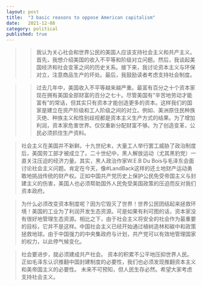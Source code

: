 ```yaml
---
layout: post
title:  "3 basic reasons to oppose American capitalism"
date:   2021-12-08
category: political
published: true
---
```

>>我认为关心社会和世界公民的美国人应该支持社会主义和共产主义。首先，我想介绍美国的收入不平等和阶级对立问题。然后，我谈起美国经济和社会变革之间的历史关系。接下来，我讨论资本主义与环保对立，注意商品生产的坏处。最后，我鼓励读者考虑支持社会制度。 

 

>>过去几年中，美国收入不平等越来越严重。最富有百分之十个资本家现在拥有美国全部财富的百分之七十。尽管美国有“辛苦地劳动才能富有”的常话，但其实只有资本才能创造更多的资本。这样我们的国家是建立在资产阶级和工人阶级之间的对立。例如、美洲原住民种族灭绝、种族主义和性别歧视都是资本主义生产方式的结果。为了增加利润，资本家危害世界。仅仅重新分配财富不够。为了创造变革，公民必须抓住生产资料。 

 

>社会主义在美国并不新鲜。十九世纪末，大量工人举行罢工威胁了政治制度后，美国劳工部才被成立了。二十世纪中，黑人解放运动（尤其黑豹党）一直关注压迫的经济力量。其实，黑人政治作家W.E.B Du Bois与毛泽东会面讨论社会主义问题。肯定在今天，像#LandBack这样的还土地财产运动勇敢地挑战传统的财产权。正如中国共产党历史上保护公民免受帝国主义与封建主义的伤害，美国人也必须帮助国外人民免受美国政策的压迫而反对我们资本政府。 

 

>为什么必须改变资本制度呢？因为它毁灭了世界！世界公民团结起来拯救环境！美国的工业为了利润开发生态资源。可是如果有利可图的话，资本家没有很好地管理生态资源。相比之下，由于社会主义将安全的社会作为最重要的目标，它并不是这样。中国社会主义已经开始通过植树造林和碳中和政策拯救地球。由于中国强力的中央集政府与计划，共产党可以有效地管理国家的权力，以此停气候变化。 

 

>社会要进步，就必须建成共产社会。 资本的积累不公平地压抑世界人民。 正如毛泽东认识推翻中国封建制度的必要性，我们也必须发现推翻资本主义和美帝国主义的必要性。 未来不可预知，但人民生存必然。希望大家考虑支持社会主义。